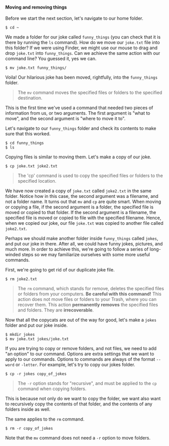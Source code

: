 #### Moving and removing things

Before we start the next section, let's navigate to our home folder.

```
$ cd ~
```

We made a folder for our joke called `funny_things` (you can check that it is
there by running the `ls` command). How do we move our `joke.txt` file into this
folder? If we were using Finder, we might use our mouse to drag and drop
`joke.txt` into `funny_things`. Can we achieve the same action with our command
line? You guessed it, yes we can.

```
$ mv joke.txt funny_things/
```

Voila! Our hilarious joke has been moved, rightfully, into the `funny_things`
folder.

> The `mv` command moves the specified files or folders to the specified
> destination.

This is the first time we've used a command that needed two pieces of
information from us, or two arguments. The first argument is "what to move", and
the second argument is "where to move it to".

Let's navigate to our `funny_things` folder and check its contents to
make sure that this worked.

```
$ cd funny_things
$ ls
```

Copying files is similar to moving them. Let's make a copy of our joke.

```
$ cp joke.txt joke2.txt
```

> The 'cp' command is used to copy the specified files or folders to the
> specified location.

We have now created a copy of `joke.txt` called `joke2.txt` in the same folder.
Notice how in this case, the second argument was a filename, and not a folder
name. It turns out that `mv` and `cp` are quite smart. When moving or copying
a file, if the second argument is a folder, the specified file is moved or
copied to that folder. If the second argument is a filename, the specified file
is moved or copied to file with the specified filename. Hence, when we copied
our joke, our file `joke.txt` was copied to another file called `joke2.txt`.

Perhaps we should make another folder inside `funny_things` called `jokes`, and
put our joke in there. After all, we could have funny jokes, pictures, and much
more. In order to achieve this, we're going to follow a series of long-winded
steps so we may familiarize ourselves with some more useful commands.

First, we're going to get rid of our duplicate joke file.

```
$ rm joke2.txt
```

> The `rm` command, which stands for remove, deletes the specified files or
> folders from your computers. **Be careful with this command!** This action
> does not move files or folders to your Trash, where you can recover them. This
> action **permanently removes** the specified files and folders. They are
> **irrecoverable**.

Now that all the copycats are out of the way for good, let's make a `jokes`
folder and put our joke inside.

```
$ mkdir jokes
$ mv joke.txt jokes/joke.txt
```

If you are trying to copy or remove folders, and not files, we need to add "an
option" to our command. Options are extra settings that we want to apply to our
commands. Options to commands are always of the format `--word` or `-letter`.
For example, let's try to copy our jokes folder.

```
$ cp -r jokes copy_of_jokes
```

> The `-r` option stands for "recursive", and must be applied to the `cp`
> command when copying folders.

This is because not only do we want to copy the folder, we want also want to
recursively copy the contents of that folder, and the contents of any folders
inside as well.

The same applies to the `rm` command.

```
$ rm -r copy_of_jokes
```

Note that the `mv` command does not need a `-r` option to move folders.
